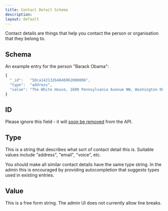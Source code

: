```yaml
---
title: Contact Detail Schema
description: 
layout: default
---
```


Contact details are things that help you contact the person or organisation that they belong to.

## Schema

An example entry for the person "Barack Obama":

``` javascript
{
  "_id":   "50ca142132b4846962000008",
  "type":  "address",
  "value": "The White House, 1600 Pennsylvania Avenue NW, Washington DC, 20500"
}
```

## ID

Please ignore this field - it will [soon be removed](https://github.com/mysociety/popit/issues/232) from the API.

## Type

This is a string that describes what sort of contact detail this is. Suitable
values include "address", "email", "voice", etc.

You should make all similar contact details have the same type string. In the
admin this is encouraged by providing autocompletion that suggests types used
in existing entries.

## Value

This is a free form string. The admin UI does not currently allow line breaks.
